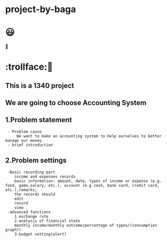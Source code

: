 # project-by-baga
# :smiley:
:hammer:
# :trollface::horse:
## This is a 1340 project
## We are going to choose Accounting System
## 1.Problem statement
     - Problem cause
         We want to make an accounting system to help ourselves to better manage our money.
     - brief introduction
         
## 2.Problem settings
     -Basic recording part
        income and expenses records
        basic information: amount, date, types of income or expense (e.g. food, game,salary, etc.), account (e.g cash, bank card, credit card, etc.),remarks; 
        the records should
        edit
        record
        view
     -advanced functions
        1.exchange rate
        2.analysis of financial state
        monthly income/monthly outcome/percentage of types/(consumption graph?)
        3.budget setting(alert)
